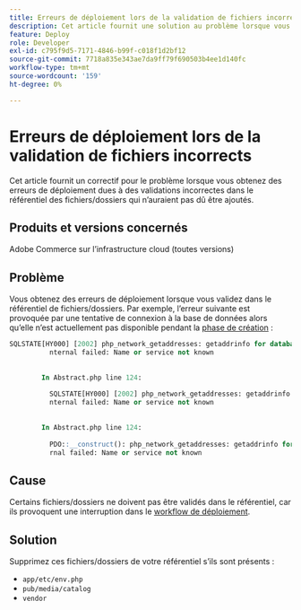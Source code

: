 ```yaml
---
title: Erreurs de déploiement lors de la validation de fichiers incorrects
description: Cet article fournit une solution au problème lorsque vous obtenez des erreurs de déploiement dues à des validations incorrectes dans le référentiel des fichiers/dossiers qui n’auraient pas dû être ajoutés.
feature: Deploy
role: Developer
exl-id: c795f9d5-7171-4846-b99f-c018f1d2bf12
source-git-commit: 7718a835e343ae7da9ff79f690503b4ee1d140fc
workflow-type: tm+mt
source-wordcount: '159'
ht-degree: 0%

---
```


# Erreurs de déploiement lors de la validation de fichiers incorrects

Cet article fournit un correctif pour le problème lorsque vous obtenez des erreurs de déploiement dues à des validations incorrectes dans le référentiel des fichiers/dossiers qui n’auraient pas dû être ajoutés.

## Produits et versions concernés

Adobe Commerce sur l’infrastructure cloud (toutes versions)

## Problème

Vous obtenez des erreurs de déploiement lorsque vous validez dans le référentiel de fichiers/dossiers. Par exemple, l’erreur suivante est provoquée par une tentative de connexion à la base de données alors qu’elle n’est actuellement pas disponible pendant la [phase de création](https://experienceleague.adobe.com/docs/commerce-cloud-service/user-guide/develop/deploy/process.html#build-phase) :

```SQL
SQLSTATE[HY000] [2002] php_network_getaddresses: getaddrinfo for database.i  
          nternal failed: Name or service not known                                    
                                                                                       
        
        In Abstract.php line 124:
                                                                                       
          SQLSTATE[HY000] [2002] php_network_getaddresses: getaddrinfo for database.i  
          nternal failed: Name or service not known                                    
                                                                                       
        
        In Abstract.php line 124:
                                                                                       
          PDO::__construct(): php_network_getaddresses: getaddrinfo for database.inte  
          rnal failed: Name or service not known       
```

## Cause

Certains fichiers/dossiers ne doivent pas être validés dans le référentiel, car ils provoquent une interruption dans le [workflow de déploiement](https://experienceleague.adobe.com/docs/commerce-cloud-service/user-guide/develop/deploy/process.html).

## Solution

Supprimez ces fichiers/dossiers de votre référentiel s’ils sont présents :

* `app/etc/env.php`
* `pub/media/catalog`
* `vendor`
